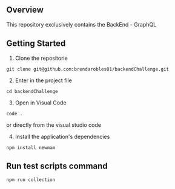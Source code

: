 ## Overview

This repository exclusively contains the BackEnd - GraphQL


## Getting Started

1. Clone the repositorie 

```
git clone git@github.com:brendarobles01/backendChallenge.git
```

2. Enter in the project file

```
cd backendChallenge
```

3. Open in Visual Code

```
code .
```

or directly from the visual studio code


4. Install the application's dependencies 

```
npm install newmam
```


## Run  test scripts command 

```
npm run collection
```


